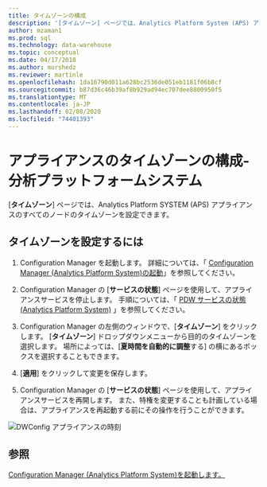 ```yaml
---
title: タイムゾーンの構成
description: '[タイムゾーン] ページでは、Analytics Platform System (APS) アプライアンスのすべてのノードのタイムゾーンを設定できます。'
author: mzaman1
ms.prod: sql
ms.technology: data-warehouse
ms.topic: conceptual
ms.date: 04/17/2018
ms.author: murshedz
ms.reviewer: martinle
ms.openlocfilehash: 1da16790d011a628bc2536de051eb1181f06b8cf
ms.sourcegitcommit: b87d36c46b39af8b929ad94ec707dee8800950f5
ms.translationtype: MT
ms.contentlocale: ja-JP
ms.lasthandoff: 02/08/2020
ms.locfileid: "74401393"
---
```

# <a name="appliance-time-zone-configuration---analytics-platform-system"></a>アプライアンスのタイムゾーンの構成-分析プラットフォームシステム
[**タイムゾーン**] ページでは、Analytics Platform SYSTEM (APS) アプライアンスのすべてのノードのタイムゾーンを設定できます。  
  
## <a name="to-set-the-time-zone"></a>タイムゾーンを設定するには  
  
1.  Configuration Manager を起動します。 詳細については、「 [Configuration Manager &#40;Analytics Platform System&#41;の起動](launch-the-configuration-manager.md)」を参照してください。  
  
2.  Configuration Manager の [**サービスの状態**] ページを使用して、アプライアンスサービスを停止します。 手順については、「 [PDW サービスの状態 &#40;Analytics Platform System&#41;](pdw-services-status.md) 」を参照してください。  
  
3.  Configuration Manager の左側のウィンドウで、[**タイムゾーン**] をクリックします。 [**タイムゾーン**] ドロップダウンメニューから目的のタイムゾーンを選択します。 場所によっては、[**夏時間を自動的に調整**する] の横にあるボックスを選択することもできます。  
  
4.  [**適用**] をクリックして変更を保存します。  
  
5.  Configuration Manager の [**サービスの状態**] ページを使用して、アプライアンスサービスを再開します。 また、特権を変更することも計画している場合は、アプライアンスを再起動する前にその操作を行うことができます。  
  
![DWConfig アプライアンスの時刻](./media/appliance-time-zone-configuration/SQL_Server_PDW_DWConfig_ApplTopTime.png "SQL_Server_PDW_DWConfig_ApplTopTime")  
  
## <a name="see-also"></a>参照  
[Configuration Manager &#40;Analytics Platform System&#41;を起動します。](launch-the-configuration-manager.md)  
  
